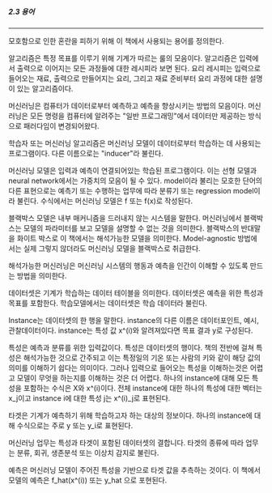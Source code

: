 
##### 2.3 용어
---

모호함으로 인한 혼란을 피하기 위해 이 책에서 사용되는 용어를 정의한다. 

알고리즘은 특정 목표를 이루기 위해 기계가 따르는 룰의 모음이다. 알고리즘은 입력에서 출력으로 이어지는 모든 과정들에 대한 레시피라 보면 된다. 요리 레시피는 입력으로 들어오는 재료, 출력으로 만들어지는 요리, 그리고 재료 준비부터 요리 과정에 대한 설명이 있는 알고리즘이다. 

머신러닝은 컴퓨터가 데이터로부터 예측하고 예측을 향상시키는 방법의 모음이다. 머신러닝은 모든 명령을 컴퓨터에 알려주는 "일반 프로그래밍"에서 데이터만 제공하는 방식으로 패러다임이 변경되어왔다. 

학습자 또는 머신러닝 알고리즘은 머신러닝 모델이 데이터로부터 학습하는 데 사용되는 프로그램이다. 다른 이름으로는 "inducer"라 불린다. 

머신러닝 모델은 입력과 예측이 연결되어있는 학습된 프로그램이다. 이는 선형 모델과 neural network에서는 가중치의 모음이 될 수 있다. model이라 불리는 모호한 단어의 다른 표현으로는 예측기 또는 수행하는 업무에 따라 분류기 또는 regression model이라 불린다. 수식에서는 머신러닝 모델은 f 또는 f(x)로 작성된다. 

블랙박스 모델은 내부 매커니즘을 드러내지 않는 시스템을 말한다. 머신러닝에서 블랙박스는 모델의 파라미터를 보고 모델을 설명할 수 없는 것을 의미한다. 블랙박스의 반대말을 화이트 박스로 이 책에서는 해석가능한 모델을 의미한다. Model-agnostic 방법에서는 실제 그렇지 않더라도 머신러닝 모델을 블랙박스로 취급한다. 

해석가능한 머신러닝은 머신러닝 시스템의 행동과 예측을 인간이 이해할 수 있도록 만드는 방법을 의미한다. 

데이터셋은 기계가 학습하는 데이터 테이블을 의미한다. 데이터셋은 예측을 위한 특성과 목표를 포함한다. 학습모델에서는 데이터셋은 학습 데이터라 불린다. 

Instance는 데이터셋의 한 행을 말한다. instance의 다른 이름은 데이터포인트, 예시, 관찰데이터이다. instance는 특성 값 x^(i)와 알려져있다면 목표 결과 y로 구성된다. 

특성은 예측과 분류를 위한 입력값이다. 특성은 데이터셋의 행이다. 책의 전반에 걸쳐 특성은 해석가능한 것으로 간주되고 이는 특정일의 기온 또는 사람의 키와 같이 해당 값의 의미를 이해하기 쉽다는 의미이다. 그러나 입력으로 들어오는 특성을 이해하는것은 어렵고 모델이 무엇을 하는지를 이해하는 것은 더 어렵다. 하나의 instance에 대해 모든 특성을 포함하는 수식은 X와 x^(i)이다. 전체 instance에 대한 하나의 특성에 대한 벡터는 x_j이고 instance i에 대한 특성 j는 x^(i)_j로 표현된다. 

타겟은 기계가 예측하기 위해 학습하고자 하는 대상의 정보이다. 하나의 instance에 대해 수식으로는 주로 y 또는 y_i로 표현된다.

머신러닝 업무는 특성과 타겟이 포함된 데이터셋의 결합니다. 타겟의 종류에 따라 업무는 분류, 회귀, 생존분석 또는 이상치 감지로 불린다. 

예측은 머신러닝 모델이 주어진 특성을 기반으로 타겟 값을 추측하는 것이다. 이 책에서 모델의 예측은 f_hat(x^(i)) 또는 y_hat 으로 포현된다.
